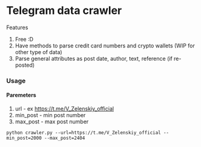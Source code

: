 # Telegram data crawler

Features
1. Free :D
2. Have methods to parse credit card numbers and crypto wallets (WIP for other type of data)
3. Parse general attributes as post date, author, text, reference (if re-posted)


### Usage

#### Paremeters
1. url - ex https://t.me/V_Zelenskiy_official
2. min_post - min post number
3. max_post - max post number


```python crawler.py --url=https://t.me/V_Zelenskiy_official --min_post=2000 --max_post=2404```
